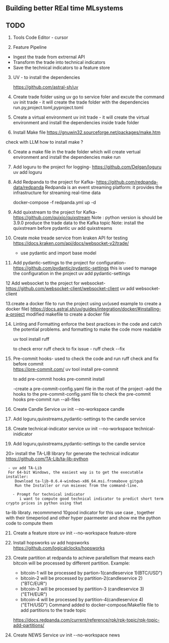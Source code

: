 ## Building better REal time MLsystems

## TODO

 1. Tools
    Code Editor -  cursor

2. Feature Pipeline
  - Ingest the trade from extrernal API
  - Transform the trade into technical indicators
  - Save the technical indicators to a feature store


3. UV - to install the dependencies

   https://github.com/astral-sh/uv  

4. Create trade folder using uv
     go to service foler and excute the command
      uv init trade - it will create the trade folder with the dependencies run.py,project.toml,pyproject.toml
   
   

5. Create a virtual environment
     uv init trade  - it will create the virtual environment and install the dependencies inside trade folder

5. Install Make file
   https://gnuwin32.sourceforge.net/packages/make.htm

  check with LLM  how to install make ?


6. Create a make file in the trade folder which will create vertual environment and install the dependencies
      make run

7. Add loguru to the project for logging- https://github.com/Delgan/loguru
    uv add loguru

8. Add Redpanda to the project for Kafka- https://github.com/redpanda-data/redpanda
   Redpanda is an event streaming platform: it provides the infrastructure for streaming real-time data
     
     docker-compose -f redpanda.yml  up -d

9. Add quixstream to the project for Kafka- https://github.com/quixio/quixstream
   Note : python version is should be 3.9.0
   produce the trade data to the Kafka topic
   Note: install the quixstream before pydantic
    uv add quixstreams

10. Create moke treade service from kraken API for testing
     https://docs.kraken.com/api/docs/websocket-v2/trade/

     - use pydantic and import base model



11. Add pydantic-settings to the project for configuration- https://github.com/pydantic/pydantic-settings
    this is used to manage the configuration in the project
    uv add pydantic-settings 

12 Add websocket to the project for websocket- https://github.com/websocket-client/websocket-client
   uv add websocket-client

13.create a docker file to run the project using uv(used example to create a docker file)
   https://docs.astral.sh/uv/guides/integration/docker/#installing-a-project
    modified makefile to create a docker file



14. Linting and Formatting
     enforce the best practices in the code and catch the potential problems. and formatting to make the code more readable 
     
     uv tool install ruff

     to check error
      ruff check
      to fix issue - ruff check --fix

15. Pre-commit hooks- used to check the code and run ruff check and fix before commit  
      https://pre-commit.com/
      uv tool install pre-commit

      to add pre-commit hooks
      pre-commit install

      -create a pre-commit-config.yaml file in the root of the project
      -add the hooks to the pre-commit-config.yaml file
      to check the pre-commit hooks
      pre-commit run --all-files

16. Create Candle Service
     uv init --no-workspace candle
17. Add loguru,quixstreams,pydantic-settings to the candle service

18. Create technical-indicator service
   uv init --no-workspace technical-inidicator

19. Add loguru,quixstreams,pydantic-settings to the candle service

20> install the TA-LIB library for generate the technical indicator
     https://github.com/TA-Lib/ta-lib-python

     - uv add TA-Lib
     For 64-bit Windows, the easiest way is to get the executable installer:
        Download ta-lib-0.6.4-windows-x86_64.msi.fromabove gitgub
        Run the Installer or run msiexec from the command-line.

       - Prompt for technical indicator
          i want to compute good technical indicator to predict short term crypto prices in python using that 
ta-lib libraty. recommmend 10good indicator for this use case , together with their timeperiod and other hyper paarmeeter and show me the python code to compute them

21. Create a feature store
    uv init --no-workspace feature-store

22. Install hopsworks
     uv add hopsworks
     https://github.com/logicalclocks/hopsworks

22. Create partition at redpanda to achieve parallellism
       that means each bitcoin will be processed by different partition. Example:
       - bitcoin-1 will be processed by partion-1(candleservice 1)(BTC/USD")
       - bitcoin-2 will be processed by partition-2(candleservice 2) ("BTC/EUR")
       - bitcoin-3 will be processed by partition-3 (candleservice 3)("ETH/EUR")
       - bitcoin-4 will be processed by partition-4(candleservice 4)("ETH/USD")
    Command added to docker-compose/Makefile file to add partitions to the trade topic


       https://docs.redpanda.com/current/reference/rpk/rpk-topic/rpk-topic-add-partitions/
       

23. Create NEWS Service
      uv init --no-workspace news

